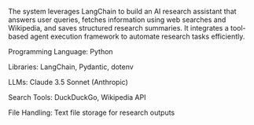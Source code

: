 The system leverages LangChain to build an AI research assistant that answers user queries, fetches information using web searches and Wikipedia, and saves structured research summaries. It integrates a tool-based agent execution framework to automate research tasks efficiently.

Programming Language: Python

Libraries: LangChain, Pydantic, dotenv

LLMs: Claude 3.5 Sonnet (Anthropic)

Search Tools: DuckDuckGo, Wikipedia API

File Handling: Text file storage for research outputs
